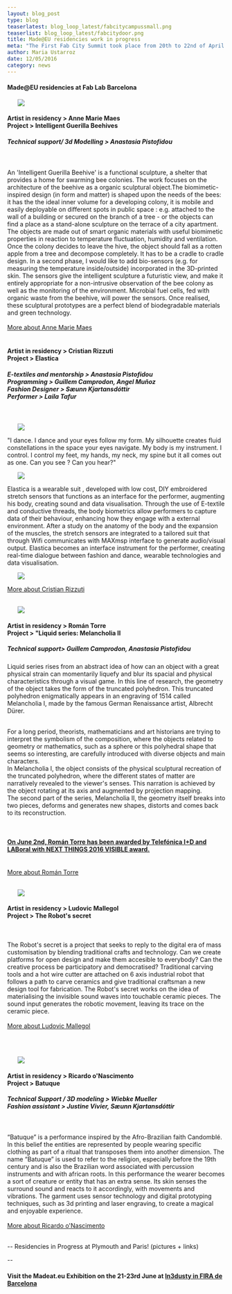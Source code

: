 ```yaml
---
layout: blog_post
type: blog
teaserlatest: blog_loop_latest/fabcitycampussmall.png
teaserlist: blog_loop_latest/fabcitydoor.png
title: Made@EU residencies work in progress
meta: "The First Fab City Summit took place from 20th to 22nd of April in Amsterdam and the city joined the global iniciative"
author: Maria Ustarroz
date: 12/05/2016
category: news
---
```



<h4>Made@EU residencies at Fab Lab Barcelona</h4>

<ul><img src= "http://www.fablabbcn.org/img/blog/blog_loop_latest/annemie-maes-madeat-eu.jpg" align="middle"> </img></ul>
<h4>Artist in residency > Anne Marie Maes<br>
Project > Intelligent Guerilla Beehives</h4>
<h5>Technical support/ 3d Modelling > Anastasia Pistofidou</h5>
<br>


An 'Intelligent Guerilla Beehive' is a functional sculpture, a shelter that provides a home for swarming bee colonies. The work focuses on the architecture of the beehive as a organic sculptural object.The biomimetic-inspired design (in form and matter) is shaped upon the needs of the bees: it has the the ideal inner volume for a developing colony, it is mobile and easily deployable on different spots in public space : e.g. attached to the wall of a building or secured on the branch of a tree - or the objects can find a place as a stand-alone sculpture on the terrace of a city apartment. The objects are made out of smart organic materials with useful biomimetic properties in reaction to temperature fluctuation, humidity and ventilation. Once the colony decides to leave the hive, the object should fall as a rotten apple from a tree and decompose completely. It has to be a cradle to cradle design. In a second phase, I would like to add bio-sensors (e.g. for measuring the temperature inside/outside) incorporated in the 3D-printed skin. The sensors give the intelligent sculpture a futuristic view, and make it entirely appropriate for a non-intrusive observation of the bee colony as well as the monitoring of the environment. Microbial fuel cells, fed with organic waste from the beehive, will power the sensors. Once realised, these sculptural prototypes are a perfect blend of biodegradable materials and green technology.<br>
<br>
<a href="http://annemariemaes.net/">More about Anne Marie Maes</a> 
<br>
<br>





<h4>Artist in residency > Cristian Rizzuti<br>
Project > Elastica</h4>
<h5>E-textiles and mentorship > Anastasia Pistofidou<br>
Programming > Guillem Camprodon, Angel Muñoz<br>
Fashion Designer > Sæunn Kjartansdóttir<br>
Performer > Laila Tafur</h5>
<br>
<ul><img src= "http://www.fablabbcn.org/img/blog/blog_loop_latest/rizzuti-madeat-eu3.jpg" align="middle"> </img></ul>

"I dance. I dance and your eyes follow my form. My silhouette creates fluid constellations in the space your eyes navigate. My body is my instrument. I control. I control my feet, my hands, my neck, my spine but it all comes out as one. Can you see ? Can you hear?"<br>
<ul><img src= "http://www.fablabbcn.org/img/blog/blog_loop_latest/rizzuti-madeat-eu2.jpg" align="middle"> </img></ul>

Elastica is a wearable suit , developed with low cost, DIY embroidered stretch sensors that functions as an interface for the performer, augmenting his body, creating sound and data visualisation. Through the use of E-textile and conductive threads, the body biometrics allow performers to capture data of their behaviour, enhancing how they engage with a external environment. After a study on the anatomy of the body and the expansion of the muscles, the stretch sensors are integrated to a tailored suit that through Wifi communicates with MAXmsp interface to generate audio/visual output. 
Elastica  becomes an interface instrument for the performer, creating real-time dialogue between fashion and dance, wearable technologies and data visualisation.<br>
<ul><img src= "http://www.fablabbcn.org/img/blog/blog_loop_latest/rizzuti-madeat-eu.jpg" align="middle"> </img></ul>
<a href="http://www.cristianrizzuti.com/">More about Cristian Rizzuti</a> 
<br>
<br>



<ul><img src= "http://www.fablabbcn.org/img/blog/blog_loop_latest/roman-madeat-eu.jpg" align="middle"> </img></ul>
<h4>Artist in residency > Román Torre<br>
Project > "Liquid series: Melancholia II</h4>
<h5>Technical support> Guillem Camprodon, Anastasia Pistofidou</h5>


Liquid series rises from an abstract idea of how can an object with a great physical strain can momentarily liquefy and blur its spacial and physical characteristics through a visual game. In this line of research, the geometry of the object takes the form of the truncated polyhedron. This truncated polyhedron enigmatically appears in an engraving of 1514 called Melancholia I, made by the famous German Renaissance artist, Albrecht Dürer.<br>
<br>

For a long period, theorists, 
mathematicians and art historians are trying to 
interpret the symbolism of the composition, where the objects related to geometry or mathematics, such as
 a sphere or this polyhedral shape that seems so interesting, are carefully introduced with diverse
 objects and main characters.<br>
In Melancholia I, the object consists of the
 physical sculptural recreation of the truncated polyhedron, where the different states of matter are narratively revealed to the viewer's senses. This narration is achieved by the object rotating at its axis and augmented by projection mapping.
<br>
The second part of the series, Melancholia II, the geometry itself breaks into two pieces, deforms and generates new shapes, distorts and comes back to its reconstruction.

<br>
<h4><a href="http://www.laboralcentrodearte.org/es/recursos/prensa/noticias/telefonica-i-d-y-laboral-conceden-el-premio-next-things-2016-visible-a-los-artistas-roman-torre-y-angeles-angulo">On June 2nd, Román Torre has been awarded by Telefónica I+D and LABoral with NEXT THINGS 2016 VISIBLE award.</a></h4><br>
<a href="http://www.romantorre.net/tag/madeeu/">More about Román Torre</a> 

<br>
<br>



<ul><img src= "http://www.fablabbcn.org/img/blog/blog_loop_latest/ludovic-madeat-eu.jpg" align="middle"> </img></ul>
<h4>Artist in residency > Ludovic Mallegol<br>
Project > The Robot's secret</h4><br>

The Robot's secret is a project that seeks to reply to the digital era of mass customisation by blending traditional crafts and technology. Can we create platforms for open design and make them accesible to everybody? Can the creative process be participatory and democratised? 
Traditional carving tools and a hot wire cutter are attached on 6 axis industrial robot that follows a path to carve ceramics and give traditional craftsman a new design tool for fabrication. 
The Robot's secret works on the idea of materialising the invisible sound waves into touchable ceramic pieces. The sound input generates the robotic movement, leaving its trace on the ceramic piece.<br>
<br>
<a href="http://www.ludovicmallegol.com/">More about Ludovic Mallegol</a> 

<br>
<br>


<ul><img src= "http://www.fablabbcn.org/img/blog/blog_loop_latest/onascimento-madeat-eu.jpg" align="middle"> </img></ul>
<h4>Artist in residency > Ricardo o'Nascimento<br>
Project > Batuque</h4>
<h5>Technical Support / 3D modeling > Wiebke Mueller<br>
Fashion assistant > Justine Vivier, Sæunn Kjartansdóttir</h5><br>

“Batuque” is a performance inspired by the Afro-Brazilian faith Candomblé. In this belief the entities are represented by people wearing specific clothing as part of a ritual that transposes them into another dimension. The name “Batuque” is used to refer to the religion, especially before the 19th century and is also the Brazilian word associated with percussion instruments and with african roots. In this performance the wearer becomes a sort of creature or entity that has an extra sense. Its skin senses the surround sound and reacts to it accordingly, with movements and vibrations. The garment uses sensor technology and digital prototyping techniques, such as 3d printing and laser engraving, to create a magical and enjoyable experience. <br>
<br>
<a href="http://www.popkalab.com">More about Ricardo o'Nascimento</a> 
<br>
<br>

--
Residencies in Progress at Plymouth and Paris!
(pictures + links)

--

<h4>Visit the Madeat.eu Exhibition on the 21-23rd June at <a href="http://www.in3dustry.com/">In3dusty in FIRA de Barcelona</a></h4> 


